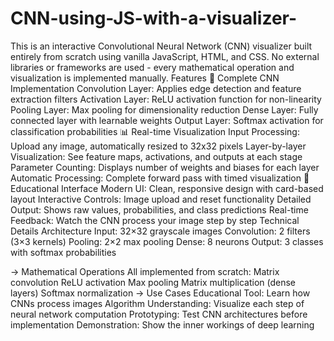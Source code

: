 # CNN-using-JS-with-a-visualizer-
This is an interactive Convolutional Neural Network (CNN) visualizer built entirely from scratch using vanilla JavaScript, HTML, and CSS. No external libraries or frameworks are used - every mathematical operation and visualization is implemented manually.
Features
🧠 Complete CNN Implementation
Convolution Layer: Applies edge detection and feature extraction filters
Activation Layer: ReLU activation function for non-linearity
Pooling Layer: Max pooling for dimensionality reduction
Dense Layer: Fully connected layer with learnable weights
Output Layer: Softmax activation for classification probabilities
📊 Real-time Visualization
Input Processing: Upload any image, automatically resized to 32x32 pixels
Layer-by-layer Visualization: See feature maps, activations, and outputs at each stage
Parameter Counting: Displays number of weights and biases for each layer
Automatic Processing: Complete forward pass with timed visualization
🎨 Educational Interface
Modern UI: Clean, responsive design with card-based layout
Interactive Controls: Image upload and reset functionality
Detailed Output: Shows raw values, probabilities, and class predictions
Real-time Feedback: Watch the CNN process your image step by step
Technical Details
Architecture
Input: 32×32 grayscale images
Convolution: 2 filters (3×3 kernels)
Pooling: 2×2 max pooling
Dense: 8 neurons
Output: 3 classes with softmax probabilities

-> Mathematical Operations
All implemented from scratch:
Matrix convolution
ReLU activation
Max pooling
Matrix multiplication (dense layers)
Softmax normalization
-> Use Cases
Educational Tool: Learn how CNNs process images
Algorithm Understanding: Visualize each step of neural network computation
Prototyping: Test CNN architectures before implementation
Demonstration: Show the inner workings of deep learning
